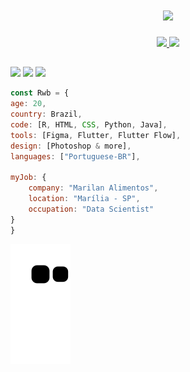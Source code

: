 <h1 align="center">
  <a href="#">
    <img src="https://readme-typing-svg.herokuapp.com/?lines=Hey,+There!+👋;I'm+Richard+Wendel;And+I+love+😲+Technology+😎&center=true&size=25&color=F718D2">
  </a>
</h1>

<div align="center">
  <a href="https://github.com/Richardwenb">
  <img height="180em" src="https://github-readme-stats.vercel.app/api?username=Richardwenb&show_icons=true&theme=dracula&include_all_commits=true&count_private=true"/>
  <img height="180em" src="https://github-readme-stats.vercel.app/api/top-langs/?username=Richardwenb&layout=compact&langs_count=7&theme=dracula"/>
</div>
  
  ##
 
<div> 
  <a href="https://instagram.com/Richardwenb" target="_blank"><img src="https://img.shields.io/badge/-Instagram-%23E4405F?style=for-the-badge&logo=instagram&logoColor=white" target="_blank"></a>
  <a href="https://www.linkedin.com/in/richardwendel" target="_blank"><img src="https://img.shields.io/badge/-LinkedIn-%230077B5?style=for-the-badge&logo=linkedin&logoColor=white" target="_blank"></a>
  <a href="https://richardwenb.github.io/" alt="GitHub.io" target="_blank">
    <img src="https://img.shields.io/badge/-Porfólio.io-85cdfa?style=for-the-badge&logo=github&logoColor=232d48"/>
  </a>  
 
</div>

  ```javascript
const Rwb = {
  age: 20,
  country: Brazil,
  code: [R, HTML, CSS, Python, Java],
  tools: [Figma, Flutter, Flutter Flow],
  design: [Photoshop & more],
  languages: ["Portuguese-BR"],
  
  myJob: {
      company: "Marilan Alimentos",
      location: "Marília - SP",
      occupation: "Data Scientist"
  }
}
  ```
  ![snake.gif](https://github.com/Richardwenb/Richardwenb/blob/output/github-contribution-grid-snake.svg)
